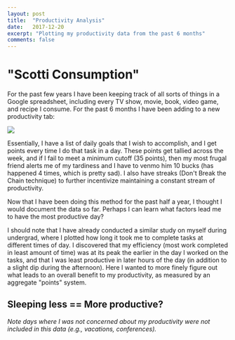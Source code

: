 ```yaml
---
layout: post
title:  "Productivity Analysis"
date:   2017-12-20
excerpt: "Plotting my productivity data from the past 6 months"
comments: false
---
```


# "Scotti Consumption"
For the past few years I have been keeping track of all sorts of things in a Google spreadsheet, including every TV show, movie, book, video game, and recipe I consume. For the past 6 months I have been adding to a new productivity tab:

<img src = "https://puu.sh/yKr7P/72d5c2de60.png"></img>

Essentially, I have a list of daily goals that I wish to accomplish, and I get points every time I do that task in a day. These points get tallied across the week, and if I fail to meet a minimum cutoff (35 points), then my most frugal friend alerts me of my tardiness and I have to venmo him 10 bucks (has happened 4 times, which is pretty sad). I also have streaks (Don't Break the Chain technique) to further incentivize maintaining a constant stream of productivity.

Now that I have been doing this method for the past half a year, I thought I would document the data so far. Perhaps I can learn what factors lead me to have the most productive day?

I should note that I have already conducted a similar study on myself during undergrad, where I plotted how long it took me to complete tasks at different times of day. I discovered that my efficiency (most work completed in least amount of time) was at its peak the earlier in the day I worked on the tasks, and that I was least productive in later hours of the day (in addition to a slight dip during the afternoon). Here I wanted to more finely figure out what leads to an overall benefit to my productivity, as measured by an aggregate "points" system.

## Sleeping less == More productive?

<i>Note days where I was not concerned about my productivity were not included in this data (e.g., vacations, conferences).</i>
